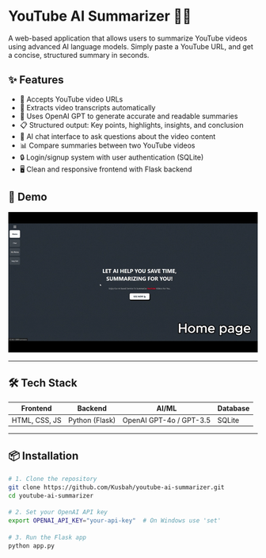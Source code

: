 # YouTube AI Summarizer 🎥🤖

A web-based application that allows users to summarize YouTube videos using advanced AI language models. Simply paste a YouTube URL, and get a concise, structured summary in seconds.

## ✨ Features

- 🔗 Accepts YouTube video URLs
- 📄 Extracts video transcripts automatically
- 🧠 Uses OpenAI GPT to generate accurate and readable summaries
- 📋 Structured output: Key points, highlights, insights, and conclusion
- 💬 AI chat interface to ask questions about the video content
- 📊 Compare summaries between two YouTube videos
- 🔒 Login/signup system with user authentication (SQLite)
- 🖥️ Clean and responsive frontend with Flask backend

## 🚀 Demo

![YouTube AI Summarizer Demo](static/Demo.gif)

---

## 🛠️ Tech Stack

| Frontend      | Backend        | AI/ML                   | Database |
|---------------|----------------|-------------------------|----------|
| HTML, CSS, JS | Python (Flask) | OpenAI GPT-4o / GPT-3.5 | SQLite   |

---

## 📦 Installation

```bash
# 1. Clone the repository
git clone https://github.com/Kusbah/youtube-ai-summarizer.git
cd youtube-ai-summarizer

# 2. Set your OpenAI API key
export OPENAI_API_KEY="your-api-key"  # On Windows use 'set'

# 3. Run the Flask app
python app.py
